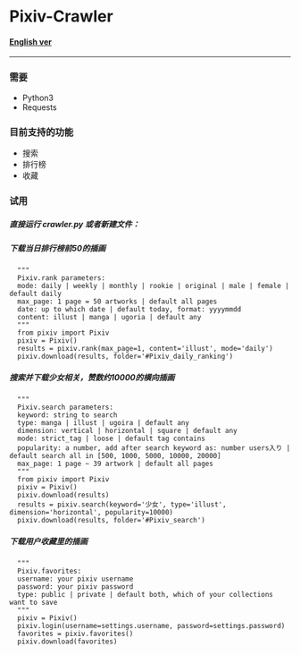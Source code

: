 # Pixiv-Crawler
#### [English ver](https://github.com/Redcxx/Pixiv-Crawler/blob/master/README.en.md)
---
### 需要
- Python3
- Requests

### 目前支持的功能
- 搜索
- 排行榜
- 收藏

### 试用
##### 直接运行 crawler.py 或者新建文件：
##### 下载当日排行榜前50的插画
````
  """
  Pixiv.rank parameters:
  mode: daily | weekly | monthly | rookie | original | male | female | default daily
  max_page: 1 page = 50 artworks | default all pages
  date: up to which date | default today, format: yyyymmdd
  content: illust | manga | ugoria | default any
  """
  from pixiv import Pixiv
  pixiv = Pixiv()
  results = pixiv.rank(max_page=1, content='illust', mode='daily')
  pixiv.download(results, folder='#Pixiv_daily_ranking')
````
##### 搜索并下载少女相关，赞数约10000的横向插画
````
  """
  Pixiv.search parameters:
  keyword: string to search
  type: manga | illust | ugoira | default any
  dimension: vertical | horizontal | square | default any
  mode: strict_tag | loose | default tag contains
  popularity: a number, add after search keyword as: number users入り | default search all in [500, 1000, 5000, 10000, 20000]
  max_page: 1 page ~ 39 artwork | default all pages
  """
  from pixiv import Pixiv
  pixiv = Pixiv()
  pixiv.download(results)
  results = pixiv.search(keyword='少女', type='illust', dimension='horizontal', popularity=10000)
  pixiv.download(results, folder='#Pixiv_search')
````
##### 下载用户收藏里的插画
````
  """
  Pixiv.favorites:
  username: your pixiv username
  password: your pixiv password
  type: public | private | default both, which of your collections want to save
  """
  pixiv = Pixiv()
  pixiv.login(username=settings.username, password=settings.password)
  favorites = pixiv.favorites()
  pixiv.download(favorites)
````
